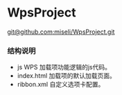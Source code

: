 # WpsProject

[git@github.com:miseli/WpsProject.git](git@github.com:miseli/WpsProject.git)

### 结构说明
* js                        WPS 加载项功能逻辑的js代码。
* index.html                加载项的默认加载页面。
* ribbon.xml                自定义选项卡配置。